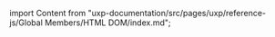 
import Content from "uxp-documentation/src/pages/uxp/reference-js/Global Members/HTML DOM/index.md";

<Content query="product=photoshop"/>
